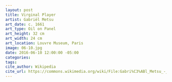 ```yaml
---
layout: post
title: Virginal Player
artist: Gabriël Metsu
art_date: c. 1661
art_type: Oil on Panel
art_height: 32 cm
art_width: 24 cm
art_location: Louvre Museum, Paris
image: 06-10.jpg
date: 2016-06-10 12:00:00 -05:00
categories:
tags:
cite_author: Wikipedia
cite_url: https://commons.wikimedia.org/wiki/File:Gabri%C3%ABl_Metsu_-_Virginal_Player_-_WGA15099.jpg
---
```

